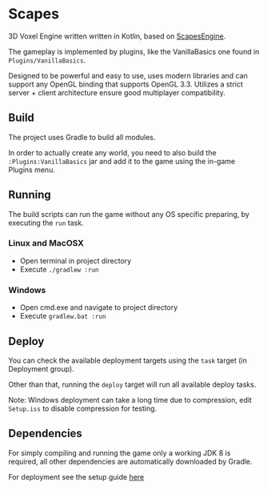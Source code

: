 # Scapes
3D Voxel Engine written written in Kotlin, based on
[ScapesEngine](https://github.com/Tobi29/ScapesEngine).

The gameplay is implemented by plugins, like the VanillaBasics one found in
`Plugins/VanillaBasics`.

Designed to be powerful and easy to use, uses modern libraries and can support
any OpenGL binding that supports OpenGL 3.3. Utilizes a strict server + client
architecture ensure good multiplayer compatibility.


## Build
The project uses Gradle to build all modules.

In order to actually create any world, you need to also build the
`:Plugins:VanillaBasics` jar and add it to the game using the in-game Plugins
menu.


## Running
The build scripts can run the game without any OS specific preparing, by
executing the `run` task.

### Linux and MacOSX
  * Open terminal in project directory
  * Execute `./gradlew :run`

### Windows
  * Open cmd.exe and navigate to project directory
  * Execute `gradlew.bat :run`


## Deploy
You can check the available deployment targets using the `task` target (in
Deployment group).

Other than that, running the `deploy` target will run all available deploy
tasks.

Note: Windows deployment can take a long time due to compression, edit
`Setup.iss` to disable compression for testing.


## Dependencies
For simply compiling and running the game only a working JDK 8 is required,
all other dependencies are automatically downloaded by Gradle.

For deployment see the setup guide
[here](https://github.com/Tobi29/ScapesEngineBuild/blob/master/README.md)